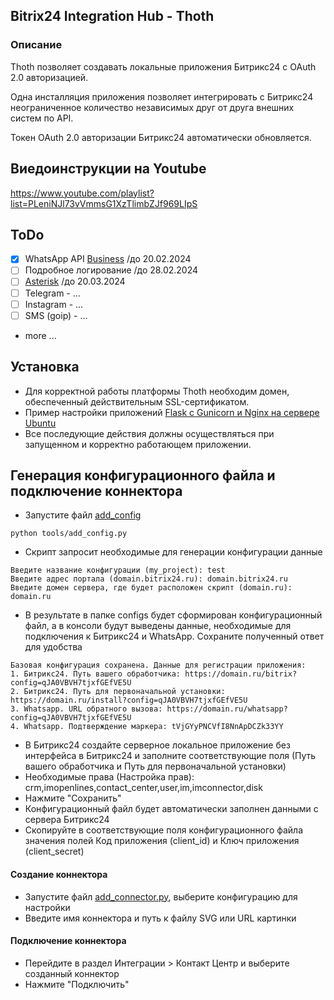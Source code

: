 ## Bitrix24 Integration Hub - Thoth

### Описание

Thoth позволяет создавать локальные приложения Битрикс24 с OAuth 2.0 авторизацией.

Одна инсталляция приложения позволяет интегрировать с Битрикс24 неограниченное количество независимых друг от друга внешних систем по API.

Токен OAuth 2.0 авторизации Битрикс24 автоматически обновляется.

## Виедоинструкции на Youtube

https://www.youtube.com/playlist?list=PLeniNJl73vVmmsG1XzTlimbZJf969LIpS

## ToDo
+ [x] WhatsApp API [Business](https://developers.facebook.com/docs/whatsapp/) /до 20.02.2024
+ [ ] Подробное логирование /до 28.02.2024
+ [ ] [Asterisk](https://docs.asterisk.org/) /до 20.03.2024
+ [ ] Telegram - ... 
+ [ ] Instagram - ...
+ [ ] SMS (goip) - ...
+ more ...

## Установка 
+ Для корректной работы платформы Thoth необходим домен, обеспеченный действительным SSL-сертификатом.
+ Пример настройки приложений [Flask с Gunicorn и Nginx на сервере Ubuntu](https://www.digitalocean.com/community/tutorials/how-to-serve-flask-applications-with-gunicorn-and-nginx-on-ubuntu-20-04)
+ Все последующие действия должны осуществляться при запущенном и корректно работающем приложении.

## Генерация конфигурационного файла и подключение коннектора 
+ Запустите файл [add_config](tools/add_config.py)
~~~
python tools/add_config.py
~~~
+ Скрипт запросит необходимые для генерации конфигурации данные
~~~
Введите название конфигурации (my_project): test
Введите адрес портала (domain.bitrix24.ru): domain.bitrix24.ru
Введите домен сервера, где будет расположен скрипт (domain.ru): domain.ru
~~~
+ В результате в папке configs будет сформирован конфигурационный файл, а в консоли будут выведены данные, необходимые для подключения к Битрикс24 и WhatsApp. 
Сохраните полученный ответ для удобства 
~~~
Базовая конфигурация сохранена. Данные для регистрации приложения:
1. Битрикс24. Путь вашего обработчика: https://domain.ru/bitrix?config=qJA0VBVH7tjxfGEfVE5U
2. Битрикс24. Путь для первоначальной установки: https://domain.ru/install?config=qJA0VBVH7tjxfGEfVE5U
3. Whatsapp. URL обратного вызова: https://domain.ru/whatsapp?config=qJA0VBVH7tjxfGEfVE5U
4. Whatsapp. Подтверждение маркера: tVjGYyPNCVfI8NnApDCZk33YY

~~~
+ В Битрикс24 создайте серверное локальное приложение без интерфейса в Битрикс24 и заполните соответствующие поля (Путь вашего обработчика и Путь для первоначальной установки)
+ Необходимые права (Настройка прав): crm,imopenlines,contact_center,user,im,imconnector,disk
+ Нажмите "Сохранить"
+ Конфигурационный файл будет автоматически заполнен данными с сервера Битрикс24
+ Скопируйте в соответствующие поля конфигурационного файла значения полей Код приложения (client_id) и Ключ приложения (client_secret)

#### Создание коннектора
+ Запустите файл [add_connector.py](tools/add_connector.py), выберите конфигурацию для настройки 
+ Введите имя коннектора и путь к файлу SVG или URL картинки

#### Подключение коннектора
+ Перейдите в раздел Интеграции > Контакт Центр и выберите созданный коннектор
+ Нажмите "Подключить"
